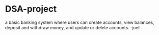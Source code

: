 # DSA-project
a basic banking system where users can create accounts, view balances, deposit and withdraw money, and update or delete accounts.
-joel